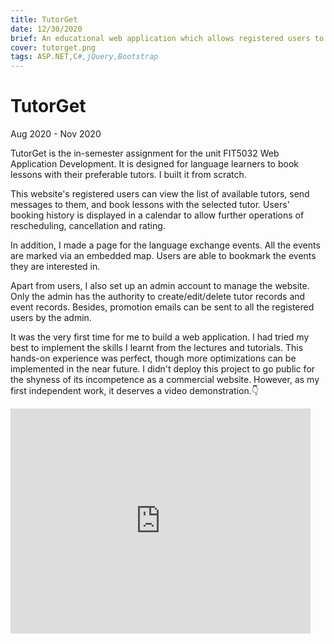 ```yaml
---
title: TutorGet
date: 12/30/2020
brief: An educational web application which allows registered users to find language tutors and book lessons.
cover: tutorget.png
tags: ASP.NET,C#,jQuery,Bootstrap
---
```


# TutorGet

Aug 2020 - Nov 2020

TutorGet is the in-semester assignment for the unit FIT5032 Web Application Development. It is designed for language learners to book lessons with their preferable tutors. I built it from scratch.

This website's registered users can view the list of available tutors, send messages to them, and book lessons with the selected tutor. Users' booking history is displayed in a calendar to allow further operations of rescheduling, cancellation and rating.

In addition, I made a page for the language exchange events. All the events are marked via an embedded map. Users are able to bookmark the events they are interested in.

Apart from users, I also set up an admin account to manage the website. Only the admin has the authority to create/edit/delete tutor records and event records. Besides, promotion emails can be sent to all the registered users by the admin.

It was the very first time for me to build a web application. I had tried my best to implement the skills I learnt from the lectures and tutorials. This hands-on experience was perfect, though more optimizations can be implemented in the near future. I didn't deploy this project to go public for the shyness of its incompetence as a commercial website. However, as my first independent work, it deserves a video demonstration.👇

<iframe width="480" height="360" src="https://www.youtube.com/embed/ClOolNwQfJQ" frameborder="0" allow="accelerometer; autoplay; clipboard-write; encrypted-media; gyroscope; picture-in-picture" allowfullscreen></iframe>
